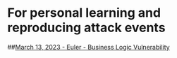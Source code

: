 # For personal learning and reproducing attack events

##[March 13, 2023 - Euler - Business Logic Vulnerability](./src/EulerPoC.sol)
